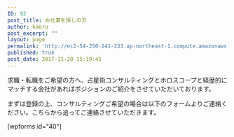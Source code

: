 ```yaml
---
ID: 92
post_title: お仕事を探しの方
author: kaoru
post_excerpt: ""
layout: page
permalink: 'http://ec2-54-250-241-233.ap-northeast-1.compute.amazonaws.com/%e3%81%8a%e4%bb%95%e4%ba%8b%e3%82%92%e6%8e%a2%e3%81%97%e3%81%ae%e6%96%b9/'
published: true
post_date: 2017-11-20 15:19:45
---
```

求職・転職をご希望の方へ、占星術コンサルティングとホロスコープと経歴的にマッチする会社があればポジションのご紹介をさせていただいております。

まずは登録の上、コンサルティングご希望の場合は以下のフォームよりご連絡ください。こちらから追ってご連絡させていただきます。

[wpforms id="40"]